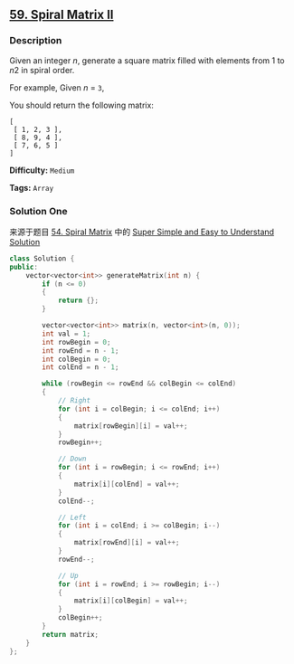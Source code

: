 ## [59. Spiral Matrix II](https://leetcode.com/problems/spiral-matrix-ii/description/)

### Description

Given an integer _n_, generate a square matrix filled with elements from 1 to *n*2 in spiral order.

For example,
Given _n_ = `3`,

You should return the following matrix:

```
[
 [ 1, 2, 3 ],
 [ 8, 9, 4 ],
 [ 7, 6, 5 ]
]
```

**Difficulty:** `Medium`

**Tags:** `Array`

### Solution One

来源于题目 [54. Spiral Matrix](https://leetcode.com/problems/spiral-matrix/description/) 中的 [Super Simple and Easy to Understand Solution](https://discuss.leetcode.com/topic/3713/super-simple-and-easy-to-understand-solution)

```c++
class Solution {
public:
    vector<vector<int>> generateMatrix(int n) {
        if (n <= 0)
        {
            return {};
        }

        vector<vector<int>> matrix(n, vector<int>(n, 0));
        int val = 1;
        int rowBegin = 0;
        int rowEnd = n - 1;
        int colBegin = 0;
        int colEnd = n - 1;

        while (rowBegin <= rowEnd && colBegin <= colEnd)
        {
            // Right
            for (int i = colBegin; i <= colEnd; i++)
            {
                matrix[rowBegin][i] = val++;
            }
            rowBegin++;

            // Down
            for (int i = rowBegin; i <= rowEnd; i++)
            {
                matrix[i][colEnd] = val++;
            }
            colEnd--;

            // Left
            for (int i = colEnd; i >= colBegin; i--)
            {
                matrix[rowEnd][i] = val++;
            }
            rowEnd--;

            // Up
            for (int i = rowEnd; i >= rowBegin; i--)
            {
                matrix[i][colBegin] = val++;
            }
            colBegin++;
        }
        return matrix;
    }
};
```

